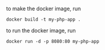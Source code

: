 to make the docker image, run

```
docker build -t my-php-app .
```

to run the docker image, run

```
docker run -d -p 8080:80 my-php-app
```


